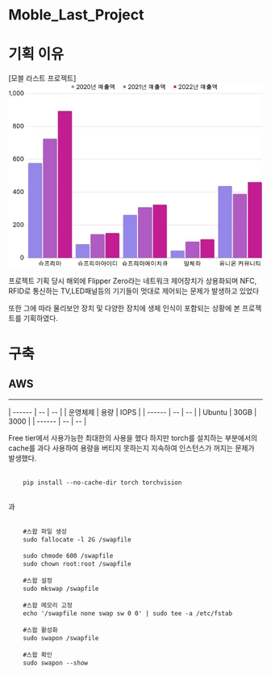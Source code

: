 # Moble_Last_Project

# 기획 이유
[모블 라스트 프로젝트]
<img src="/readme/planning_reason_chart.jpg"></img>

프로젝트 기획 당시 해외에 Flipper Zero라는 네트워크 제어장치가 상용화되며
NFC, RFID로 통신하는 TV,LED패널등의 기기들이 멋대로 제어되는 문제가 발생하고 있었다

또한 그에 따라 물리보안 장치 및 다양한 장치에 생체 인식이 포함되는 상황에 본 프로젝트를 기획하였다.

# 구축
## AWS 
-------------------------------------------------------------
| ------ | -- | -- |
| 운영체제 | 용량 | IOPS |
| ------ | -- | -- |
| Ubuntu | 30GB | 3000 |
| ------ | -- | -- |

Free tier에서 사용가능한 최대한의 사용을 했다
하지만 torch를 설치하는 부분에서의 cache를 과다 사용하여 용량을 버티지 못하는지 지속하여 인스턴스가
꺼지는 문제가 발생했다.

<pre>
  <code>
    pip install --no-cache-dir torch torchvision
  </code>
</pre>

과

<pre>
  <code>
    #스왑 파일 생성
    sudo fallocate -l 2G /swapfile

    sudo chmode 600 /swapfile
    sudo chown root:root /swapfile

    #스왑 설정
    sudo mkswap /swapfile

    #스왑 메모리 고정
    echo '/swapfile none swap sw 0 0' | sudo tee -a /etc/fstab

    #스왑 활성화
    sudo swapon /swapfile

    #스왑 확인
    sudo swapon --show
  </code>
</pre>
